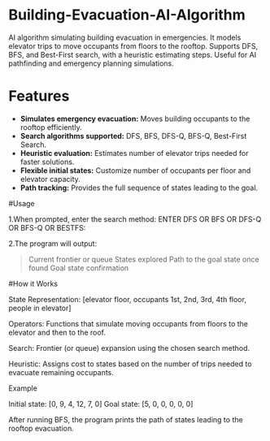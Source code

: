 # Building-Evacuation-AI-Algorithm
AI algorithm simulating building evacuation in emergencies. It models elevator trips to move occupants from floors to the rooftop. Supports DFS, BFS, and Best-First search, with a heuristic estimating steps. Useful for AI pathfinding and emergency planning simulations.

# Features

- **Simulates emergency evacuation:** Moves building occupants to the rooftop efficiently.
- **Search algorithms supported:** DFS, BFS, DFS-Q, BFS-Q, Best-First Search.
- **Heuristic evaluation:** Estimates number of elevator trips needed for faster solutions.
- **Flexible initial states:** Customize number of occupants per floor and elevator capacity.
- **Path tracking:** Provides the full sequence of states leading to the goal.

#Usage

1.When prompted, enter the search method:
ENTER DFS OR BFS OR DFS-Q OR BFS-Q OR BESTFS:


2.The program will output:

>Current frontier or queue
>States explored
>Path to the goal state once found
>Goal state confirmation

#How it Works

State Representation: [elevator floor, occupants 1st, 2nd, 3rd, 4th floor, people in elevator]

Operators: Functions that simulate moving occupants from floors to the elevator and then to the roof.

Search: Frontier (or queue) expansion using the chosen search method.

Heuristic: Assigns cost to states based on the number of trips needed to evacuate remaining occupants.

Example

Initial state: [0, 9, 4, 12, 7, 0]
Goal state: [5, 0, 0, 0, 0, 0]

After running BFS, the program prints the path of states leading to the rooftop evacuation.
